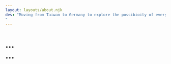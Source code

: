 ```yaml
---
layout: layouts/about.njk
des: "Moving from Taiwan to Germany to explore the possibioity of everything in the world. Currently work as software developer in Stuttgart, Germany. Diving into Nautral Language Processing and Deep Learning. Also Devote my passion to sport, baking, and painting during my leisure time. 
"
---
```

# ... <br> ...